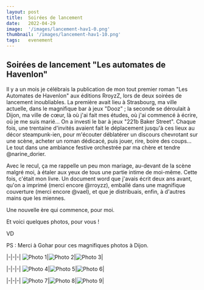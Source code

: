 ```yaml
---
layout: post
title:  Soirées de lancement
date:   2022-04-29
image:  '/images/lancement-hav1-0.png'
thumbnail: '/images/lancement-hav1-10.png'
tags:   evenement
---
```


## Soirées de lancement "Les automates de Havenlon"

Il y a un mois je célébrais la publication de mon tout premier roman "Les Automates de Havenlon" aux éditions RroyzZ, lors de deux soirées de lancement inoubliables. La première avait lieu à Strasbourg, ma ville actuelle, dans le magnifique bar à jeux "Dooz" ; la seconde se déroulait à Dijon, ma ville de cœur, là où j'ai fait mes études, où j'ai commencé à écrire, où je me suis marié… On a investi le bar à jeux "221b Baker Street". Chaque fois, une trentaine d'invités avaient fait le déplacement jusqu'à ces lieux au décor steampunk-ien, pour m'écouter déblatérer un discours chevrotant sur une scène, acheter un roman dédicacé, puis jouer, rire, boire des coups… Le tout dans une ambiance festive orchestrée par ma chère et tendre @narine_dorier.

Avec le recul, ça me rappelle un peu mon mariage, au-devant de la scène malgré moi, à étaler aux yeux de tous une partie intime de moi-même. Cette fois, c'était mon livre. Un document word que j'avais écrit deux ans avant, qu'on a imprimé (merci encore @rroyzz), emballé dans une magnifique couverture (merci encore @vael), et que je distribuais, enfin, à d'autres mains que les miennes.

Une nouvelle ère qui commence, pour moi.

Et voici quelques photos, pour vous !

VD

PS : Merci à Gohar pour ces magnifiques photos à Dijon.

|-|-|-|
![Photo 1]({{site.baseurl}}/images/lancement-hav1-1.png)|![Photo 2]({{site.baseurl}}/images/lancement-hav1-2.png)|![Photo 3]({{site.baseurl}}/images/lancement-hav1-3.png)|

|-|-|-|
![Photo 4]({{site.baseurl}}/images/lancement-hav1-4.png)|![Photo 5]({{site.baseurl}}/images/lancement-hav1-5.png)|![Photo 6]({{site.baseurl}}/images/lancement-hav1-6.png)|

|-|-|-|
![Photo 7]({{site.baseurl}}/images/lancement-hav1-7.png)|![Photo 8]({{site.baseurl}}/images/lancement-hav1-8.png)|![Photo 9]({{site.baseurl}}/images/lancement-hav1-9.png)|
